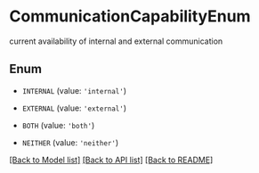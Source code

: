 # CommunicationCapabilityEnum

current availability of internal and external communication

## Enum

* `INTERNAL` (value: `'internal'`)

* `EXTERNAL` (value: `'external'`)

* `BOTH` (value: `'both'`)

* `NEITHER` (value: `'neither'`)

[[Back to Model list]](../README.md#documentation-for-models) [[Back to API list]](../README.md#documentation-for-api-endpoints) [[Back to README]](../README.md)


